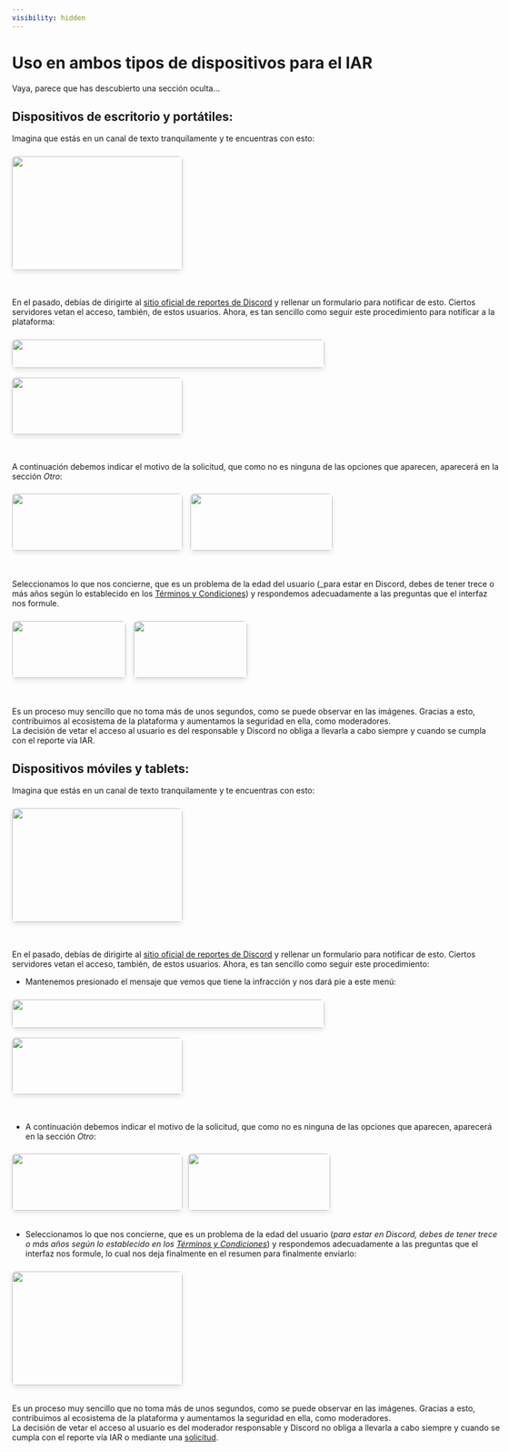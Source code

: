 ```yaml
---
visibility: hidden
---
```

<style>
    body {
        max-width: 90%;
        margin: 0 auto;
    }
    img {
    border-radius: 7px; 
    margin-top: 1%; 
    margin-bottom: 1%;
    max-width: 100%;
    float: left; /* Añade el float para alinear la imagen a la izquierda */
    margin-right: 10px; /* Espacio entre la imagen y el texto */
    box-shadow: 0px 4px 8px rgba(0, 0, 0, 0.1);
    }

    .clearfix2 {
    overflow: hidden; /* Limpiar el float sin necesidad de ::after */
    }

    .clearfix2 img {
    float: none; /* Anula el float para centrar las imágenes */
    margin-bottom: 3%
    }

    .clearfix::after {
    content: "";
    display: table;
    clear: both; /* Asegura que no haya elementos flotantes a su izquierda ni derecha */
    }

    .clearfix img:first-child {
    margin-right: 10px; /* Espacio entre las imágenes */
    margin-left: auto; /* Centrar la primera imagen horizontalmente */
    }

    /* Estilo inicial para el contenido de PC en pantallas grandes */
    @media only screen and (min-width: 960px) {
        .pc {
            display: block;
        }

        .movil {
            display: none;
        }
    }

    /* Estilo inicial para el contenido de móvil en pantallas pequeñas */
    @media only screen and (max-width: 960px) {
        .pc {
            display: none;
        }

        .movil {
            display: block;
        }

        .clearfix {
            margin-bottom: 1.5rem;
        }
    }
</style>
# Uso en ambos tipos de dispositivos para el IAR
Vaya, parece que has descubierto una sección oculta...

## Dispositivos de escritorio y portátiles:
Imagina que estás en un canal de texto tranquilamente y te encuentras con esto:
<div class="clearfix">
    <img src="../../../../media/ej/ej_iar_1.png" width="300" height="200" style="margin-bottom: 1.5rem;">
</div>

En el pasado, debías de dirigirte al [sitio oficial de reportes de Discord](https://dis.gd/report) y rellenar un formulario para notificar de esto. Ciertos servidores vetan el acceso, también, de estos usuarios.
Ahora, es tan sencillo como seguir este procedimiento para notificar a la plataforma:

<div class="clearfix">
    <img src="../../../../media/ej/ej_iar_2.png" width="550" height="50">
    <img src="../../../../media/ej/ej_iar_3.png" width="300" height="100" style="margin-bottom: 1.5rem;">
</div>

A continuación debemos indicar el motivo de la solicitud, que como no es ninguna de las opciones que aparecen, aparecerá en la sección _Otro_:

<div class="clearfix clearfix2">
    <img src="../../../../media/ej/ej_iar_4.png" width="300" height="100">
    <img src="../../../../media/ej/ej_iar_5.png" width="250" height="100">
</div>

Seleccionamos lo que nos concierne, que es un problema de la edad del usuario (_para estar en Discord, debes de tener trece o más años según lo establecido en los [Términos y Condiciones](https://discord.com/terms)) y respondemos adecuadamente a las preguntas que el interfaz nos formule.

<div class="clearfix clearfix2">
    <img src="../../../../media/ej/ej_iar_6.png" width="200" height="100">
    <img src="../../../../media/ej/ej_iar_7.png" width="200" height="100">
</div>

Es un proceso muy sencillo que no toma más de unos segundos, como se puede observar en las imágenes. Gracias a esto, contribuimos al ecosistema de la plataforma y aumentamos la seguridad en ella, como moderadores.
<br>La decisión de vetar el acceso al usuario es del responsable y Discord no obliga a llevarla a cabo siempre y cuando se cumpla con el reporte vía IAR.

## Dispositivos móviles y tablets:
Imagina que estás en un canal de texto tranquilamente y te encuentras con esto:
<div class="clearfix">
    <img src="../../../../media/ej/ej_miar_1.png" width="300" height="200" style="margin-bottom: 1.5rem;">
</div>

En el pasado, debías de dirigirte al [sitio oficial de reportes de Discord](https://dis.gd/report) y rellenar un formulario para notificar de esto. Ciertos servidores vetan el acceso, también, de estos usuarios.
Ahora, es tan sencillo como seguir este procedimiento:

- Mantenemos presionado el mensaje que vemos que tiene la infracción y nos dará pie a este menú:
<div class="clearfix">
    <img src="../../../../media/ej/ej_miar_2.png" width="550" height="50">
    <img src="../../../../media/ej/ej_miar_3.png" width="300" height="100" style="margin-bottom: 1.5rem;">
</div>

- A continuación debemos indicar el motivo de la solicitud, que como no es ninguna de las opciones que aparecen, aparecerá en la sección _Otro_:

<div class="clearfix">
    <img src="../../../../media/ej/ej_miar_4.jpeg" width="300" height="100">
    <img src="../../../../media/ej/ej_miar_5.jpeg" width="250" height="100">
</div>

- Seleccionamos lo que nos concierne, que es un problema de la edad del usuario (_para estar en Discord, debes de tener trece o más años según lo establecido en los [Términos y Condiciones](https://discord.com/terms)_) y respondemos adecuadamente a las preguntas que el interfaz nos formule, lo cual nos deja finalmente en el resumen para finalmente enviarlo:

<div class="clearfix">
    <img src="../../../../media/ej/ej_miar_6.png" width="300" height="200">
</div>

Es un proceso muy sencillo que no toma más de unos segundos, como se puede observar en las imágenes. Gracias a esto, contribuimos al ecosistema de la plataforma y aumentamos la seguridad en ella, como moderadores.
<br>La decisión de vetar el acceso al usuario es del moderador responsable y Discord no obliga a llevarla a cabo siempre y cuando se cumpla con el reporte vía IAR o mediante una [solicitud](https://dis.gd/report).
